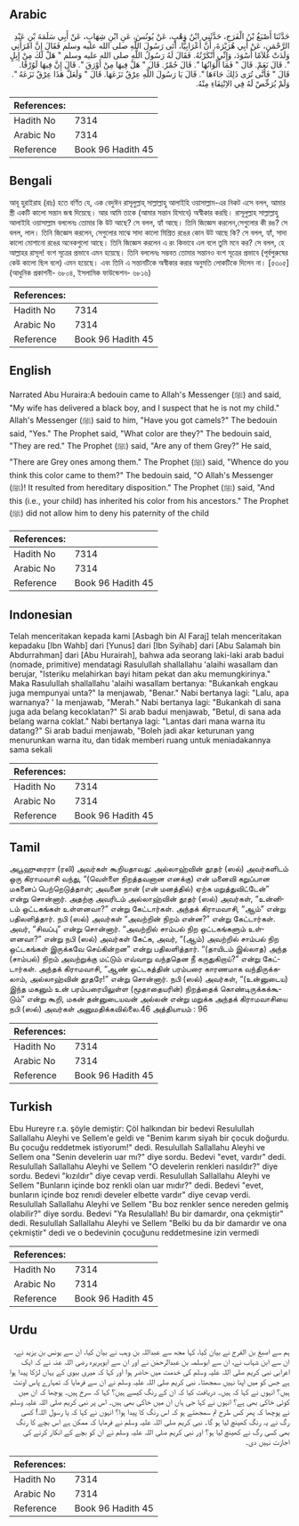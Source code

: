 ## Arabic


<div dir="rtl" lang="ar" style={{fontSize:'larger',backgroundColor:'#f8f9fa',padding:20}}>
حَدَّثَنَا أَصْبَغُ بْنُ الْفَرَجِ، حَدَّثَنِي ابْنُ وَهْبٍ، عَنْ يُونُسَ، عَنِ ابْنِ شِهَابٍ، عَنْ أَبِي سَلَمَةَ بْنِ عَبْدِ الرَّحْمَنِ، عَنْ أَبِي هُرَيْرَةَ، أَنَّ أَعْرَابِيًّا، أَتَى رَسُولَ اللَّهِ صلى الله عليه وسلم فَقَالَ إِنَّ امْرَأَتِي وَلَدَتْ غُلاَمًا أَسْوَدَ، وَإِنِّي أَنْكَرْتُهُ‏.‏ فَقَالَ لَهُ رَسُولُ اللَّهِ صلى الله عليه وسلم ‏"‏ هَلْ لَكَ مِنْ إِبِلٍ ‏"‏‏.‏ قَالَ نَعَمْ‏.‏ قَالَ ‏"‏ فَمَا أَلْوَانُهَا ‏"‏‏.‏ قَالَ حُمْرٌ‏.‏ قَالَ ‏"‏ هَلْ فِيهَا مِنْ أَوْرَقَ ‏"‏‏.‏ قَالَ إِنَّ فِيهَا لَوُرْقًا‏.‏ قَالَ ‏"‏ فَأَنَّى تُرَى ذَلِكَ جَاءَهَا ‏"‏‏.‏ قَالَ يَا رَسُولَ اللَّهِ عِرْقٌ نَزَعَهَا‏.‏ قَالَ ‏"‏ وَلَعَلَّ هَذَا عِرْقٌ نَزَعَهُ ‏"‏‏.‏ وَلَمْ يُرَخِّصْ لَهُ فِي الاِنْتِفَاءِ مِنْهُ‏.‏
</div>
<div style={{backgroundColor:'#f8f9fa',padding:20, marginBottom: 10}}><table> <thead> <tr> <th>References:</th> <th></th> </tr> </thead> <tbody><tr><td>Hadith No</td><td>7314</td></tr><tr><td>Arabic No</td><td>7314</td></tr><tr><td>Reference</td><td>Book 96 Hadith 45</td></tr></tbody></table></div>

## Bengali


<div dir="ltr" lang="bn" style={{fontSize:'larger',backgroundColor:'#f8f9fa',padding:20}}>
আবূ হুরাইরাহ (রাঃ) হতে বর্ণিত যে, এক বেদুঈন রাসূলুল্লাহ্ সাল্লাল্লাহু আলাইহি ওয়াসাল্লাম-এর নিকট এসে বলল, আমার স্ত্রী একটি কালো সন্তান জন্ম দিয়েছে। আর আমি তাকে (আমার সন্তান হিসাবে) অস্বীকার করছি। রাসূলুল্লাহ সাল্লাল্লাহু আলাইহি ওয়াসাল্লাম বললেনঃ তোমার কি উট আছে? সে বলল, হ্যাঁ আছে। তিনি জিজ্ঞেস করলেন,সেগুলোর কী রঙ? সে বলল, লাল। তিনি জিজ্ঞেস করলেন, সেগুলোর মাঝে সাদা কালো মিশ্রিত রঙের কোন উট আছে কি? সে বলল, হ্যাঁ, সাদা কালো মোশানো রঙের অনেকগুলো আছে। তিনি জিজ্ঞেস করলেন এ রং কিভাবে এল বলে তুমি মনে কর? সে বলল, হে আল্লাহর রাসূল! বংশ সূত্রের প্রভাবে এমন হয়েছে। তিনি বললেনঃ সম্ভবত তোমার সন্তানও বংশ সূত্রের প্রভাবে (পূর্বপুরুষের কেউ কালো ছিল বলে) এমন হয়েছে। এবং তিনি এ সন্তানটিকে অস্বীকার করার অনুমতি লোকটিকে দিলেন না। [৫৩০৫] (আধুনিক প্রকাশনী- ৬৮০৪, ইসলামিক ফাউন্ডেশন- ৬৮১৬)
</div>
<div style={{backgroundColor:'#f8f9fa',padding:20, marginBottom: 10}}><table> <thead> <tr> <th>References:</th> <th></th> </tr> </thead> <tbody><tr><td>Hadith No</td><td>7314</td></tr><tr><td>Arabic No</td><td>7314</td></tr><tr><td>Reference</td><td>Book 96 Hadith 45</td></tr></tbody></table></div>

## English


<div dir="ltr" lang="en" style={{fontSize:'larger',backgroundColor:'#f8f9fa',padding:20}}>
Narrated Abu Huraira:A bedouin came to Allah's Messenger (ﷺ) and said, "My wife has delivered a black boy, and I suspect that he is not my child." Allah's Messenger (ﷺ) said to him, "Have you got camels?" The bedouin said, "Yes." The Prophet said, "What color are they?" The bedouin said, "They are red." The Prophet (ﷺ) said, "Are any of them Grey?" He said, "There are Grey ones among them." The Prophet (ﷺ) said, "Whence do you think this color came to them?" The bedouin said, "O Allah's Messenger (ﷺ)! It resulted from hereditary disposition." The Prophet (ﷺ) said, "And this (i.e., your child) has inherited his color from his ancestors." The Prophet (ﷺ) did not allow him to deny his paternity of the child
</div>
<div style={{backgroundColor:'#f8f9fa',padding:20, marginBottom: 10}}><table> <thead> <tr> <th>References:</th> <th></th> </tr> </thead> <tbody><tr><td>Hadith No</td><td>7314</td></tr><tr><td>Arabic No</td><td>7314</td></tr><tr><td>Reference</td><td>Book 96 Hadith 45</td></tr></tbody></table></div>

## Indonesian


<div dir="ltr" lang="id" style={{fontSize:'larger',backgroundColor:'#f8f9fa',padding:20}}>
Telah menceritakan kepada kami [Asbagh bin Al Faraj] telah menceritakan kepadaku [Ibn Wahb] dari [Yunus] dari [Ibn Syihab] dari [Abu Salamah bin Abdurrahman] dari [Abu Hurairah], bahwa ada seorang laki-laki arab badui (nomade, primitive) mendatagi Rasulullah shallallahu 'alaihi wasallam dan berujar, "Isteriku melahirkan bayi hitam pekat dan aku memungkirinya." Maka Rasulullah shallallahu 'alaihi wasallam bertanya: "Bukankah engkau juga mempunyai unta?" Ia menjawab, "Benar." Nabi bertanya lagi: "Lalu, apa warnanya? ' Ia menjawab, "Merah." Nabi bertanya lagi: "Bukankah di sana juga ada belang kecoklatan?" Si arab badui menjawab, "Betul, di sana ada belang warna coklat." Nabi bertanya lagi: "Lantas dari mana warna itu datang?" Si arab badui menjawab, "Boleh jadi akar keturunan yang menurunkan warna itu, dan tidak memberi ruang untuk meniadakannya sama sekali
</div>
<div style={{backgroundColor:'#f8f9fa',padding:20, marginBottom: 10}}><table> <thead> <tr> <th>References:</th> <th></th> </tr> </thead> <tbody><tr><td>Hadith No</td><td>7314</td></tr><tr><td>Arabic No</td><td>7314</td></tr><tr><td>Reference</td><td>Book 96 Hadith 45</td></tr></tbody></table></div>

## Tamil


<div dir="ltr" lang="ta" style={{fontSize:'larger',backgroundColor:'#f8f9fa',padding:20}}>
அபூஹுரைரா (ரலி) அவர்கள் கூறியதாவது: அல்லாஹ்வின் தூதர் (ஸல்) அவர்களிடம் ஒரு கிராமவாசி வந்து, “(வெள்ளை நிறத்தவனான எனக்கு) என் மனைவி கறுப்பான மகனைப் பெற்றெடுத்தாள்; அவனை நான் (என் மனத்தில்) ஏற்க மறுத்துவிட்டேன்” என்று சொன்னார். அதற்கு அவரிடம் அல்லாஹ்வின் தூதர் (ஸல்) அவர்கள், “உன்னிடம் ஒட்டகங்கள் உள்ளனவா?” என்று கேட்டார்கள். அந்தக் கிராமவாசி, “ஆம்” என்று பதிலளித்தார். நபி (ஸல்) அவர்கள் “அவற்றின் நிறம் என்ன?” என்று கேட்டார்கள். அவர், “சிவப்பு” என்று சொன்னார். “அவற்றில் சாம்பல் நிற ஒட்டகங்களும் உள்ளனவா?” என்று நபி (ஸல்) அவர்கள் கேட்க, அவர், “(ஆம்) அவற்றில் சாம்பல் நிற ஒட்டகங்கள் இருக்கவே செய்கின்றன” என்று பதிலளித்தார். “(தாயிடம் இல்லாத) அந்த (சாம்பல்) நிறம் அவற்றுக்கு மட்டும் எவ்வாறு வந்ததென நீ கருதுகிறாய்?” என்று கேட்டார்கள். அந்தக் கிராமவாசி, “ஆண் ஒட்டகத்தின் பரம்பரை காரணமாக வந்திருக்கலாம், அல்லாஹ்வின் தூதரே!” என்று சொன்னார். நபி (ஸல்) அவர்கள், “(உன்னுடைய) இந்த மகனும் உன் பரம்பரையிலுள்ள (மூதாதையரின்) நிறத்தைக் கொண்டிருக்கக்கூடும்” என்று கூறி, மகன் தன்னுடையவன் அல்லன் என்று மறுக்க அந்தக் கிராமவாசியை நபி (ஸல்) அவர்கள் அனுமதிக்கவில்லை.46 அத்தியாயம் : 96
</div>
<div style={{backgroundColor:'#f8f9fa',padding:20, marginBottom: 10}}><table> <thead> <tr> <th>References:</th> <th></th> </tr> </thead> <tbody><tr><td>Hadith No</td><td>7314</td></tr><tr><td>Arabic No</td><td>7314</td></tr><tr><td>Reference</td><td>Book 96 Hadith 45</td></tr></tbody></table></div>

## Turkish


<div dir="ltr" lang="tr" style={{fontSize:'larger',backgroundColor:'#f8f9fa',padding:20}}>
Ebu Hureyre r.a. şöyle demiştir: Çöl halkından bir bedevi Resulullah Sallallahu Aleyhi ve Sellem'e geldi ve "Benim karım siyah bir çocuk doğurdu. Bu çocuğu reddetmek istiyorum!" dedi. Resulullah Sallallahu Aleyhi ve Sellem ona "Senin develerin uar mı?" diye sordu. Bedevi "evet, vardır" dedi. Resulullah Sallallahu Aleyhi ve Sellem "O develerin renkleri nasıldır?" diye sordu. Bedevi "kızıldır" diye cevap verdi. Resulullah Sallallahu Aleyhi ve Sellem "Bunların içinde boz renkli olan uar mıdır?" dedi. Bedevi "evet, bunların içinde boz renıdi develer elbette vardır" diye cevap verdi. Resulullah Sallallahu Aleyhi ve Sellem "Bu boz renkler sence nereden gelmiş olabilir?" diye sordu. Bedevi "Ya Resulallah! Bu bir damardır, ona çekmiştir" dedi. Resulullah Sallallahu Aleyhi ve Sellem "Belki bu da bir damardır ve ona çekmiştir" dedi ve o bedevinin çocuğunu reddetmesine izin vermedi
</div>
<div style={{backgroundColor:'#f8f9fa',padding:20, marginBottom: 10}}><table> <thead> <tr> <th>References:</th> <th></th> </tr> </thead> <tbody><tr><td>Hadith No</td><td>7314</td></tr><tr><td>Arabic No</td><td>7314</td></tr><tr><td>Reference</td><td>Book 96 Hadith 45</td></tr></tbody></table></div>

## Urdu


<div dir="rtl" lang="ur" style={{fontSize:'larger',backgroundColor:'#f8f9fa',padding:20}}>
ہم سے اصبغ بن الفرج نے بیان کیا، کہا مجھ سے عبداللہ بن وہب نے بیان کیا، ان سے یونس بن یزید نے، ان سے ابن شہاب نے، ان سے ابوسلمہ بن عبدالرحمٰن نے اور ان سے ابوہریرہ رضی اللہ عنہ نے کہ ایک اعرابی نبی کریم صلی اللہ علیہ وسلم کی خدمت میں حاضر ہوا اور کہا کہ میری بیوی کے یہاں لڑکا پیدا ہوا ہے جس کو میں اپنا نہیں سمجھتا۔ نبی کریم صلی اللہ علیہ وسلم نے ان سے فرمایا کہ تمہارے پاس اونٹ ہیں؟ انہوں نے کہا کہ ہیں۔ دریافت کیا کہ ان کے رنگ کیسے ہیں؟ کہا کہ سرخ ہیں۔ پوچھا کہ ان میں کوئی خاکی بھی ہے؟ انہوں نے کہا جی ہاں ان میں خاکی بھی ہیں۔ اس پر نبی کریم صلی اللہ علیہ وسلم نے پوچھا کہ پھر کس طرح تم سمجھتے ہو کہ اس رنگ کا پیدا ہوا؟ انہوں نے کہا کہ یا رسول اللہ! کسی رگ نے یہ رنگ کھینچ لیا ہو گا۔ نبی کریم صلی اللہ علیہ وسلم نے فرمایا کہ ممکن ہے اس بچے کا رنگ بھی کسی رگ نے کھینچ لیا ہو؟ اور نبی کریم صلی اللہ علیہ وسلم نے ان کو بچے کے انکار کرنے کی اجازت نہیں دی۔
</div>
<div style={{backgroundColor:'#f8f9fa',padding:20, marginBottom: 10}}><table> <thead> <tr> <th>References:</th> <th></th> </tr> </thead> <tbody><tr><td>Hadith No</td><td>7314</td></tr><tr><td>Arabic No</td><td>7314</td></tr><tr><td>Reference</td><td>Book 96 Hadith 45</td></tr></tbody></table></div>